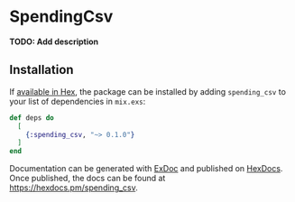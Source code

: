 # SpendingCsv

**TODO: Add description**

## Installation

If [available in Hex](https://hex.pm/docs/publish), the package can be installed
by adding `spending_csv` to your list of dependencies in `mix.exs`:

```elixir
def deps do
  [
    {:spending_csv, "~> 0.1.0"}
  ]
end
```

Documentation can be generated with [ExDoc](https://github.com/elixir-lang/ex_doc)
and published on [HexDocs](https://hexdocs.pm). Once published, the docs can
be found at <https://hexdocs.pm/spending_csv>.

